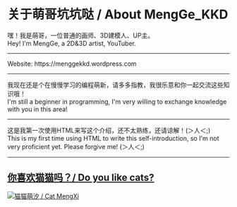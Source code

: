 <!---
MengGeKKD233/MengGeKKD233 is a ✨ special ✨ repository because its `README.md` (this file) appears on your GitHub profile.
You can click the Preview link to take a look at your changes.
--->
<h1> 关于萌哥坑坑哒 / About MengGe_KKD </h1>
<body>嘿！我是萌哥，一位普通的画师、3D建模人、UP主。</body>
</br>
<body>Hey! I'm MengGe, a 2D&3D artist, YouTuber.</body>
</br>
<hr>
<body> Website: <link> https://menggekkd.wordpress.com </link> </body>
</br>
<hr>
<body> 我现在还是个在慢慢学习的编程萌新，请多多指教，我很乐意和你一起交流这些知识哦！ </br> I'm still a beginner in programming, I'm very willing to exchange knowledge with you in this area! </body>
</br>
<hr>
<body> 这是我第一次使用HTML来写这个介绍，还不太熟练，还请谅解！(＞人＜;) </br> This is my first time using HTML to write this self-introduction, so I'm not very proficient yet. Please forgive me! (＞人＜;) </body>
</br>
<hr>
<h2><a href="https://pixiv.net/artworks/117456277">你喜欢猫猫吗？/ Do you like cats?</a></h2>
<a href="https://pixiv.net/artworks/117456277"><img src="https://cdna.artstation.com/p/assets/images/images/074/385/178/large/mengge_kkd-mask-groupso.jpg?1711965369" alt="猫猫萌汐 / Cat MengXi" title="猫猫萌汐 / Cat MengXi" /></a>
